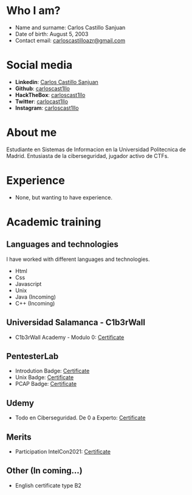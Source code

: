 # Who I am?

- Name and surname: Carlos Castillo Sanjuan
- Date of birth: August 5, 2003
- Contact email: carloscastilloazr@gmail.com

# Social media

- **Linkedin**: [Carlos Castillo Sanjuan](https://www.linkedin.com/in/carloscastillosanjuan/)
- **Github**: [carloscast1llo](https://github.com/carloscast1llo)
- **HackTheBox**: [carloscast1llo](https://www.hackthebox.eu/home/users/profile/681708)
- **Twitter**: [carlocast1llo](https://twitter.com/carlocast1llo)
- **Instagram**: [carloscast1llo](https://www.instagram.com/carloscast1llo/)

# About me
Estudiante en Sistemas de Informacion en la Universidad Politecnica de Madrid. Entusiasta de la ciberseguridad, jugador activo de CTFs. 

# Experience
- None, but wanting to have experience.

# Academic training

## Languages and technologies

I have worked with different languages and technologies.

- Html
- Css
- Javascript
- Unix
- Java (Incoming)
- C++ (Incoming)

## Universidad Salamanca - C1b3rWall
- C1b3rWall Academy - Modulo 0: [Certificate](https://github.com/carloscast1llo/Curriculum/blob/main/Certificado%20CW_Modulo%200.pdf)

## PentesterLab
- Introdution Badge: [Certificate](https://github.com/carloscast1llo/Curriculum/blob/main/IntroductionBadge.pdf)
- Unix Badge: [Certificate](https://github.com/carloscast1llo/Curriculum/blob/main/UnixBadge.pdf)
- PCAP Badge: [Certificate](https://github.com/carloscast1llo/Curriculum/blob/main/PCAP_Badge.pdf)

## Udemy
- Todo en Ciberseguridad. De 0 a Experto: [Certificate](https://github.com/carloscast1llo/Curriculum/blob/main/CertificadoUdemy_0aE_jpg.jpg)

## Merits
- Participation IntelCon2021: [Certificate](https://github.com/carloscast1llo/Curriculum/blob/main/IntelCon2021_Participation.pdf)

## Other (In coming...)
- English certificate type B2
